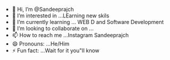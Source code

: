 - 👋 Hi, I’m @Sandeeprajch
- 👀 I’m interested in ...LEarning new skils
- 🌱 I’m currently learning ... WEB D and Software Development 
- 💞️ I’m looking to collaborate on ...
- 📫 How to reach me ...Instagram Sandeeprajch
- 😄 Pronouns: ...He/Him
- ⚡ Fun fact: ...Wait for it you"ll know

<!---
Sandeeprajch/Sandeeprajch is a ✨ special ✨ repository because its `README.md` (this file) appears on your GitHub profile.
You can click the Preview link to take a look at your changes.
--->
